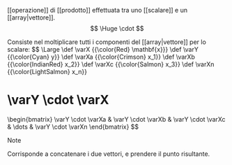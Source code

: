 [[operazione]] di [[prodotto]] effettuata tra uno [[scalare]] e un [[array|vettore]].
$$
\Huge \cdot
$$

Consiste nel moltiplicare tutti i componenti del [[array|vettore]] per lo scalare:
$$
\Large
\def \varX {{\color{Red} \mathbf{x}}}
\def \varY {{\color{Cyan} y}}
\def \varXa {{\color{Crimson} x_1}}
\def \varXb {{\color{IndianRed} x_2}}
\def \varXc {{\color{Salmon} x_3}}
\def \varXn {{\color{LightSalmon} x_n}}

\varY \cdot \varX
=
\begin{bmatrix}
	\varY \cdot \varXa &
	\varY \cdot \varXb &
	\varY \cdot \varXc &
	\dots &
	\varY \cdot \varXn
\end{bmatrix}
$$

> [!Note]
> Corrisponde a concatenare i due vettori, e prendere il punto risultante.
